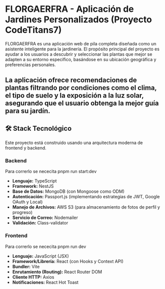 # FLORGAERFRA - Aplicación de Jardines Personalizados (Proyecto CodeTitans7)

FLORGAERFRA es una aplicación web de pila completa diseñada como un asistente inteligente para la jardinería. El propósito principal del proyecto es ayudar a los usuarios a descubrir y seleccionar las plantas que mejor se adapten a su entorno específico, basándose en su ubicación geográfica y preferencias personales.

La aplicación ofrece recomendaciones de plantas filtrando por condiciones como el clima, el tipo de suelo y la exposición a la luz solar, asegurando que el usuario obtenga la mejor guía para su jardín.
---

## 🛠️ Stack Tecnológico

Este proyecto está construido usando una arquitectura moderna de frontend y backend.

### Backend 
Para correrlo se nececita pnpm run start:dev

* **Lenguaje:** TypeScript
* **Framework:** NestJS
* **Base de Datos:** MongoDB (con Mongoose como ODM)
* **Autenticación:** Passport.js (implementando estrategias de JWT, Google OAuth y Local)
* **Manejo de Archivos:** AWS S3 (para almacenamiento de fotos de perfil y progreso)
* **Servicio de Correo:** Nodemailer
* **Validación:** Class-validator

### Frontend 
Para correrlo se nececita pnpm run dev

* **Lenguaje:** JavaScript (JSX)
* **Framework/Librería:** React (con Hooks y Context API)
* **Bundler:** Vite
* **Enrutamiento (Routing):** React Router DOM
* **Cliente HTTP:** Axios
* **Notificaciones:** React Hot Toast
